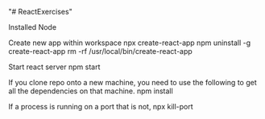 "# ReactExercises" 

Installed 
Node



Create new app within workspace
npx create-react-app <name of project>
npm uninstall -g create-react-app
rm -rf /usr/local/bin/create-react-app

Start react server
npm start


If you clone repo onto a new machine, you need to use the following to get all the dependencies on that machine.
npm install


If a process is running on a port that is not,
npx kill-port <port number>